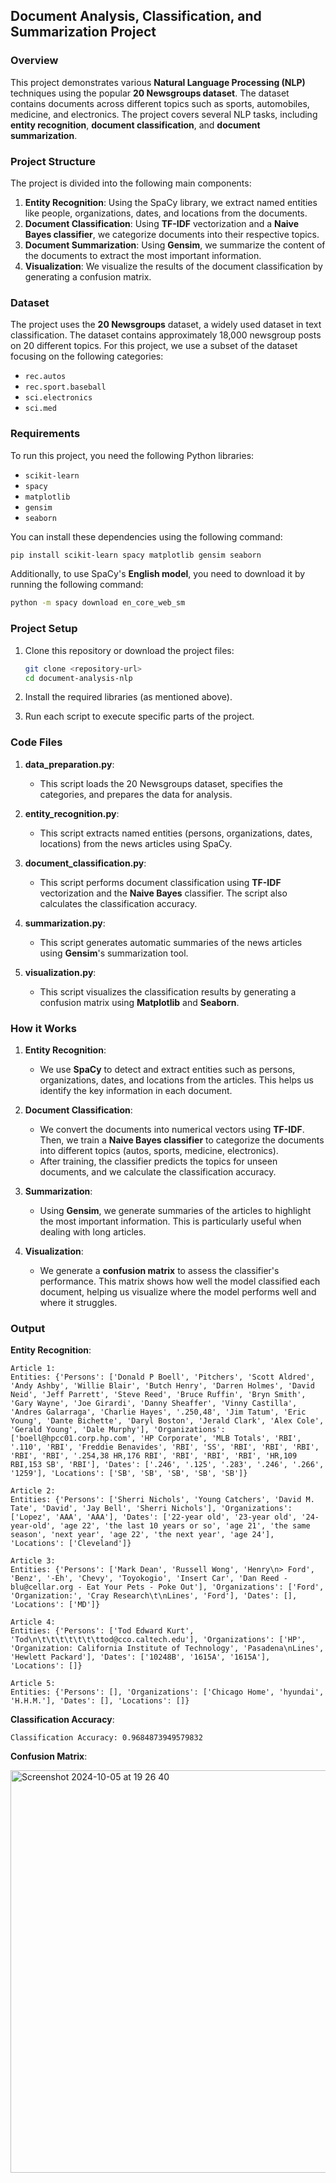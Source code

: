 


## Document Analysis, Classification, and Summarization Project

### Overview
This project demonstrates various **Natural Language Processing (NLP)** techniques using the popular **20 Newsgroups dataset**. The dataset contains documents across different topics such as sports, automobiles, medicine, and electronics. The project covers several NLP tasks, including **entity recognition**, **document classification**, and **document summarization**.

### Project Structure
The project is divided into the following main components:

1. **Entity Recognition**: Using the SpaCy library, we extract named entities like people, organizations, dates, and locations from the documents.
2. **Document Classification**: Using **TF-IDF** vectorization and a **Naive Bayes classifier**, we categorize documents into their respective topics.
3. **Document Summarization**: Using **Gensim**, we summarize the content of the documents to extract the most important information.
4. **Visualization**: We visualize the results of the document classification by generating a confusion matrix.

### Dataset
The project uses the **20 Newsgroups** dataset, a widely used dataset in text classification. The dataset contains approximately 18,000 newsgroup posts on 20 different topics. For this project, we use a subset of the dataset focusing on the following categories:
- `rec.autos`
- `rec.sport.baseball`
- `sci.electronics`
- `sci.med`

### Requirements

To run this project, you need the following Python libraries:
- `scikit-learn`
- `spacy`
- `matplotlib`
- `gensim`
- `seaborn`

You can install these dependencies using the following command:

```bash
pip install scikit-learn spacy matplotlib gensim seaborn
```

Additionally, to use SpaCy's **English model**, you need to download it by running the following command:

```bash
python -m spacy download en_core_web_sm
```

### Project Setup

1. Clone this repository or download the project files:
    ```bash
    git clone <repository-url>
    cd document-analysis-nlp
    ```

2. Install the required libraries (as mentioned above).
   
3. Run each script to execute specific parts of the project.

### Code Files

1. **data_preparation.py**:
   - This script loads the 20 Newsgroups dataset, specifies the categories, and prepares the data for analysis.



2. **entity_recognition.py**:
   - This script extracts named entities (persons, organizations, dates, locations) from the news articles using SpaCy.



3. **document_classification.py**:
   - This script performs document classification using **TF-IDF** vectorization and the **Naive Bayes** classifier. The script also calculates the classification accuracy.



4. **summarization.py**:
   - This script generates automatic summaries of the news articles using **Gensim**'s summarization tool.



5. **visualization.py**:
   - This script visualizes the classification results by generating a confusion matrix using **Matplotlib** and **Seaborn**.



### How it Works

1. **Entity Recognition**: 
   - We use **SpaCy** to detect and extract entities such as persons, organizations, dates, and locations from the articles. This helps us identify the key information in each document.
   
2. **Document Classification**: 
   - We convert the documents into numerical vectors using **TF-IDF**. Then, we train a **Naive Bayes classifier** to categorize the documents into different topics (autos, sports, medicine, electronics).
   - After training, the classifier predicts the topics for unseen documents, and we calculate the classification accuracy.

3. **Summarization**:
   - Using **Gensim**, we generate summaries of the articles to highlight the most important information. This is particularly useful when dealing with long articles.

4. **Visualization**:
   - We generate a **confusion matrix** to assess the classifier's performance. This matrix shows how well the model classified each document, helping us visualize where the model performs well and where it struggles.

### Output

**Entity Recognition**:
```
Article 1:
Entities: {'Persons': ['Donald P Boell', 'Pitchers', 'Scott Aldred', 'Andy Ashby', 'Willie Blair', 'Butch Henry', 'Darren Holmes', 'David Neid', 'Jeff Parrett', 'Steve Reed', 'Bruce Ruffin', 'Bryn Smith', 'Gary Wayne', 'Joe Girardi', 'Danny Sheaffer', 'Vinny Castilla', 'Andres Galarraga', 'Charlie Hayes', '.250,48', 'Jim Tatum', 'Eric Young', 'Dante Bichette', 'Daryl Boston', 'Jerald Clark', 'Alex Cole', 'Gerald Young', 'Dale Murphy'], 'Organizations': ['boell@hpcc01.corp.hp.com', 'HP Corporate', 'MLB Totals', 'RBI', '.110', 'RBI', 'Freddie Benavides', 'RBI', 'SS', 'RBI', 'RBI', 'RBI', 'RBI', 'RBI', '.254,38 HR,176 RBI', 'RBI', 'RBI', 'RBI', 'HR,109 RBI,153 SB', 'RBI'], 'Dates': ['.246', '.125', '.283', '.246', '.266', '1259'], 'Locations': ['SB', 'SB', 'SB', 'SB', 'SB']}

Article 2:
Entities: {'Persons': ['Sherri Nichols', 'Young Catchers', 'David M. Tate', 'David', 'Jay Bell', 'Sherri Nichols'], 'Organizations': ['Lopez', 'AAA', 'AAA'], 'Dates': ['22-year old', '23-year old', '24-year-old', 'age 22', 'the last 10 years or so', 'age 21', 'the same season', 'next year', 'age 22', 'the next year', 'age 24'], 'Locations': ['Cleveland']}

Article 3:
Entities: {'Persons': ['Mark Dean', 'Russell Wong', 'Henry\n> Ford', 'Benz', '-Eh', 'Chevy', 'Toyokogio', 'Insert Car', 'Dan Reed - blu@cellar.org - Eat Your Pets - Poke Out'], 'Organizations': ['Ford', 'Organization:', 'Cray Research\t\nLines', 'Ford'], 'Dates': [], 'Locations': ['MD']}

Article 4:
Entities: {'Persons': ['Tod Edward Kurt', 'Tod\n\t\t\t\t\t\t\ttod@cco.caltech.edu'], 'Organizations': ['HP', 'Organization: California Institute of Technology', 'Pasadena\nLines', 'Hewlett Packard'], 'Dates': ['10248B', '1615A', '1615A'], 'Locations': []}

Article 5:
Entities: {'Persons': [], 'Organizations': ['Chicago Home', 'hyundai', 'H.H.M.'], 'Dates': [], 'Locations': []}

```

**Classification Accuracy**:
```
Classification Accuracy: 0.9684873949579832
```
**Confusion Matrix**:

<img width="644" alt="Screenshot 2024-10-05 at 19 26 40" src="https://github.com/user-attachments/assets/bbffbd48-23a3-490c-b707-33f49a3616a6">

